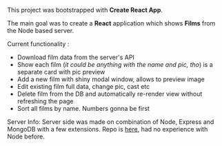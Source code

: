 This project was bootstrapped with **Create React App**.

The main goal was to create a **React** application which shows **Films** from the Node based server.

Current functionality :
- Download film data from the server's API
- Show each film (_it could be anything with the name and pic, tho_) is a separate card with pic preview
- Add a new film with shiny modal window, allows to preview image
- Edit existing film full data, change pic, cast etc
- Delete film from the DB and automatically re-render view without refreshing the page
- Sort all films by name. Numbers gonna be first

Server Info:
Server side was made on combination of Node, Express and MongoDB with a few extensions.
Repo is [here](https://github.com/about0/film-db-server), had no experience with Node before.